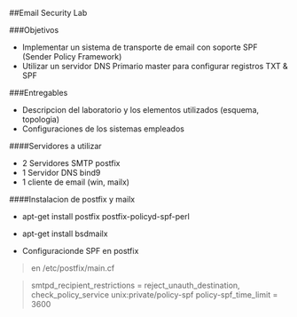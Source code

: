 ##Email Security Lab

###Objetivos
* Implementar un sistema de transporte de email con soporte SPF (Sender Policy Framework)
* Utilizar un servidor DNS Primario master para configurar registros TXT & SPF

###Entregables
* Descripcion del laboratorio y los elementos utilizados (esquema, topologia)
* Configuraciones de los sistemas empleados

####Servidores a utilizar

* 2 Servidores SMTP postfix
* 1 Servidor DNS bind9
* 1 cliente de email (win, mailx)

####Instalacion de postfix y mailx

* apt-get install postfix postfix-policyd-spf-perl
* apt-get install bsdmailx

* Configuracionde SPF en postfix

> en /etc/postfix/main.cf

> smtpd_recipient_restrictions = reject_unauth_destination, check_policy_service unix:private/policy-spf
> policy-spf_time_limit = 3600
